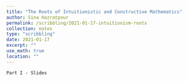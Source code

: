 ```yaml
---
title: "The Roots of Intuitionistic and Constructive Mathematics"
author: Sina Hazratpour
permalink: /scribbling/2021-01-17-intuitionism-roots
collection: notes
type: "scribbling"
date: 2021-01-17
excerpt: ""
use_math: true
location: ""
---
```





`Part I - Slides` <a href="/files/intuitionism-roots-1.pdf" target="_blank"> <i class="fa fa-file-pdf-o" aria-hidden="true"></i> </a>


